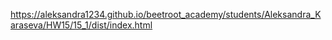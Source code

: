 https://aleksandra1234.github.io/beetroot_academy/students/Aleksandra_Karaseva/HW15/15_1/dist/index.html
